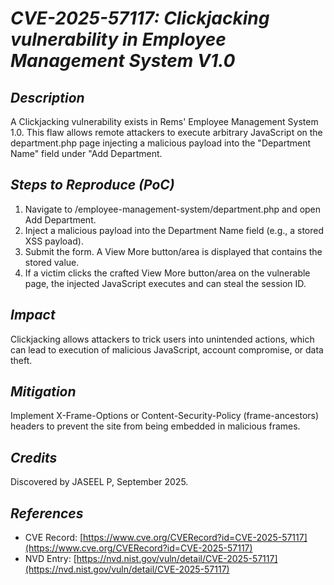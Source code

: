 # *CVE-2025-57117: Clickjacking vulnerability in Employee Management System V1.0*

## *Description*

 A Clickjacking vulnerability exists in Rems' Employee Management System 1.0. This flaw allows remote attackers to execute arbitrary JavaScript on the department.php page injecting a malicious payload into the "Department Name" field under "Add Department.

## *Steps to Reproduce (PoC)*

1. Navigate to /employee-management-system/department.php and open Add Department.
2. Inject a malicious payload into the Department Name field (e.g., a stored XSS payload).
3. Submit the form. A View More button/area is displayed that contains the stored value.
4. If a victim clicks the crafted View More button/area on the vulnerable page, the injected JavaScript executes and can steal the session ID.

## *Impact*

Clickjacking allows attackers to trick users into unintended actions, which can lead to execution of malicious JavaScript, account compromise, or data theft.

## *Mitigation*

Implement X-Frame-Options or Content-Security-Policy (frame-ancestors) headers to prevent the site from being embedded in malicious frames.

## *Credits*

Discovered by JASEEL P, September 2025.

## *References*

- CVE Record: [https://www.cve.org/CVERecord?id=CVE-2025-57117](https://www.cve.org/CVERecord?id=CVE-2025-57117)
- NVD Entry: [https://nvd.nist.gov/vuln/detail/CVE-2025-57117](https://nvd.nist.gov/vuln/detail/CVE-2025-57117)